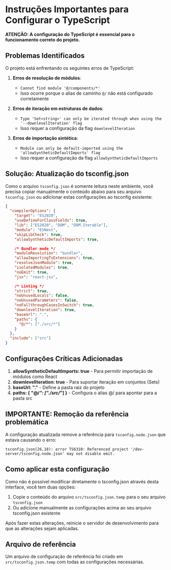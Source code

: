 
# Instruções Importantes para Configurar o TypeScript

**ATENÇÃO: A configuração do TypeScript é essencial para o funcionamento correto do projeto.**

## Problemas Identificados

O projeto está enfrentando os seguintes erros de TypeScript:

1. **Erros de resolução de módulos**:
   - `Cannot find module '@/components/*'`
   - Isso ocorre porque o alias de caminho `@/` não está configurado corretamente

2. **Erros de iteração em estruturas de dados**:
   - `Type 'Set<string>' can only be iterated through when using the '--downlevelIteration' flag`
   - Isso requer a configuração da flag `downlevelIteration`

3. **Erros de importação sintética**:
   - `Module can only be default-imported using the 'allowSyntheticDefaultImports' flag`
   - Isso requer a configuração da flag `allowSyntheticDefaultImports`

## Solução: Atualização do tsconfig.json

Como o arquivo `tsconfig.json` é somente leitura neste ambiente, você precisa copiar manualmente o conteúdo abaixo para seu arquivo `tsconfig.json` ou adicionar estas configurações ao tsconfig existente:

```json
{
  "compilerOptions": {
    "target": "ES2020",
    "useDefineForClassFields": true,
    "lib": ["ES2020", "DOM", "DOM.Iterable"],
    "module": "ESNext",
    "skipLibCheck": true,
    "allowSyntheticDefaultImports": true,

    /* Bundler mode */
    "moduleResolution": "bundler",
    "allowImportingTsExtensions": true,
    "resolveJsonModule": true,
    "isolatedModules": true,
    "noEmit": true,
    "jsx": "react-jsx",

    /* Linting */
    "strict": true,
    "noUnusedLocals": false,
    "noUnusedParameters": false,
    "noFallthroughCasesInSwitch": true,
    "downlevelIteration": true,
    "baseUrl": ".",
    "paths": {
      "@/*": ["./src/*"]
    }
  },
  "include": ["src"]
}
```

## Configurações Críticas Adicionadas

1. **allowSyntheticDefaultImports: true** - Para permitir importação de módulos como React
2. **downlevelIteration: true** - Para suportar iteração em conjuntos (Sets)
3. **baseUrl: "."** - Define a pasta raiz do projeto
4. **paths: { "@/*": ["./src/*"] }** - Configura o alias @/ para apontar para a pasta src

## IMPORTANTE: Remoção da referência problemática

A configuração atualizada remove a referência para `tsconfig.node.json` que estava causando o erro:
```
tsconfig.json(26,18): error TS6310: Referenced project '/dev-server/tsconfig.node.json' may not disable emit.
```

## Como aplicar esta configuração

Como não é possível modificar diretamente o tsconfig.json através desta interface, você tem duas opções:

1. Copie o conteúdo do arquivo `src/tsconfig.json.temp` para o seu arquivo `tsconfig.json`
2. Ou adicione manualmente as configurações acima ao seu arquivo tsconfig.json existente

Após fazer estas alterações, reinicie o servidor de desenvolvimento para que as alterações sejam aplicadas.

## Arquivo de referência

Um arquivo de configuração de referência foi criado em `src/tsconfig.json.temp` com todas as configurações necessárias.
